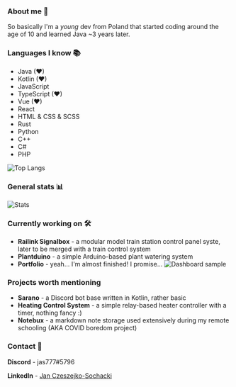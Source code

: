 ### About me 👀
So basically I'm a _young_ dev from Poland that started coding around the age of 10 and learned Java ~3 years later.

### Languages I know 📚
- Java (❤)
- Kotlin (❤)
- JavaScript
- TypeScript (❤)
- Vue (❤)
- React
- HTML & CSS & SCSS
- Rust
- Python
- C++
- C#
- PHP

![Top Langs](https://github-readme-stats.vercel.app/api/top-langs/?username=jas777&layout=compact&theme=radical&langs_count=10)

### General stats 📊

![Stats](https://github-readme-stats.vercel.app/api?username=jas777&count_private=true&show_icons=true&theme=radical)

### Currently working on 🛠
- **Railink Signalbox** - a modular model train station control panel syste, later to be merged with a train control system
- **Plantduino** - a simple Arduino-based plant watering system
- **Portfolio** - yeah... I'm almost finished! I promise...
![Dashboard sample](https://cdn.discordapp.com/attachments/258502145383464960/801511692613713920/unknown.png)

### Projects worth mentioning
- **Sarano** - a Discord bot base written in Kotlin, rather basic
- **Heating Control System** - a simple relay-based heater controller with a timer, nothing fancy :)
- **Notebux** - a markdown note storage used extensively during my remote schooling (AKA COVID boredom project)

### Contact 💌

**Discord** - jas777#5796

**LinkedIn** - [Jan Czeszejko-Sochacki](https://www.linkedin.com/in/jan-czeszejko-sochacki-a38369216/)
